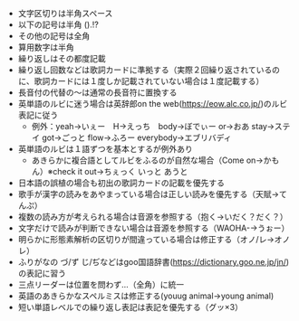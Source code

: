 - 文字区切りは半角スペース
- 以下の記号は半角
  ().!?
- その他の記号は全角
- 算用数字は半角
- 繰り返しはその都度記載
- 繰り返し回数などは歌詞カードに準拠する（実際２回繰り返されているのに、歌詞カードには１度しか記載されていない場合は１度記載する）
- 長音付の代替の～は通常の長音符に置換する
- 英単語のルビに迷う場合は英辞郎on the web(https://eow.alc.co.jp/)のルビ表記に従う
  - 例外：yeah→いぇー　H→えっち　body→ぼでぃー or→おあ stay→ステイ got→ごっと flow→ふろー everybody→エブリバディ
- 英単語のルビは１語ずつを基本とするが例外あり
  - あきらかに複合語としてルビをふるのが自然な場合（Come on→かもん）※check it out→ちぇっく いっと あうと
- 日本語の誤植の場合も初出の歌詞カードの記載を優先する
- 歌手が漢字の読みをあやまっている場合は正しい読みを優先する（天賦→てんぷ）
- 複数の読み方が考えられる場合は音源を参照する（抱く→いだく？だく？）
- 文字だけで読みが判断できない場合は音源を参照する（WAOHA-→うぉー）
- 明らかに形態素解析の区切りが間違っている場合は修正する（オノ/レ→オノレ）
- ふりがなの づ/ず じ/ぢなどはgoo国語辞書(https://dictionary.goo.ne.jp/jn/)の表記に習う
- 三点リーダーは位置を問わず…（全角）に統一
- 英語のあきらかなスペルミスは修正する(youug animal→young animal)
- 短い単語レベルでの繰り返し表記は表記を優先する（グッ×3）